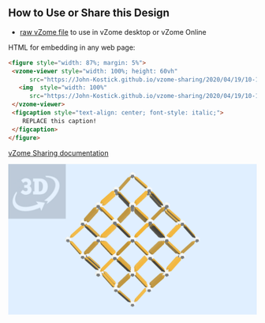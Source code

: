 
## How to Use or Share this Design

 - [raw vZome file](<https://raw.githubusercontent.com/John-Kostick/vzome-sharing/main/2020/04/19/10-17-36-Double-Diamond-Lattice/Double-Diamond-Lattice.vZome>) to use in vZome desktop or vZome Online
 
 HTML for embedding in any web page:
 ```html
<figure style="width: 87%; margin: 5%">
  <vzome-viewer style="width: 100%; height: 60vh"
       src="https://John-Kostick.github.io/vzome-sharing/2020/04/19/10-17-36-Double-Diamond-Lattice/Double-Diamond-Lattice.vZome" >
    <img  style="width: 100%"
       src="https://John-Kostick.github.io/vzome-sharing/2020/04/19/10-17-36-Double-Diamond-Lattice/Double-Diamond-Lattice.png" >
  </vzome-viewer>
  <figcaption style="text-align: center; font-style: italic;">
     REPLACE this caption!
  </figcaption>
</figure>
 ```

[vZome Sharing documentation](https://vzome.github.io/vzome/sharing.html#how-it-works)

![Image](<Double-Diamond-Lattice.png>)

